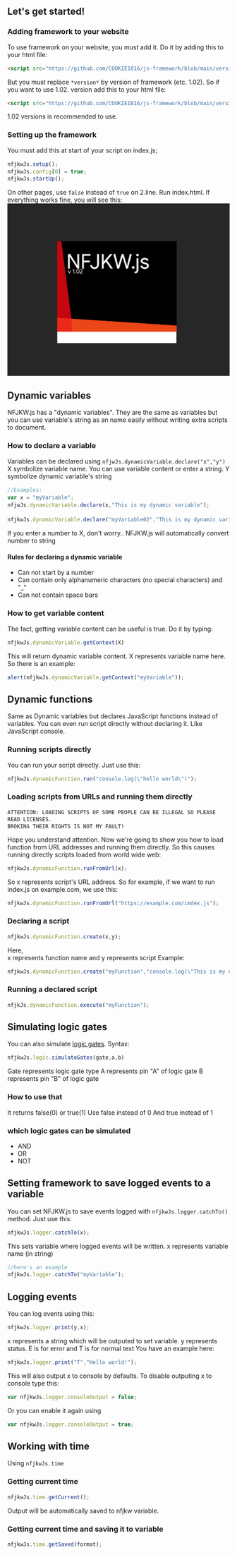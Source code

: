 ## Let's get started! 
### Adding framework to your website
To use framework on your website, you must add it. Do it by adding this to your html file:
```html
<script src="https://github.com/COOKIE1816/js-framework/blob/main/versions/v1.02/nfjkwJs_v-*version*.js"/>
```
But you must replace ```*version*``` by version of framework (etc. 1.02). So if you want to use 1.02. version add this to your html file:
```html
<script src="https://github.com/COOKIE1816/js-framework/blob/main/versions/v1.02/nfjkwJs_v-1.02.js"/>
```
1.02 versions is recommended to use. 
### Setting up the framework
You must add this at start of your script on index.js;

```js
nfjkwJs.setup();
nfjkwJs.config[0] = true;
nfjkwJs.startUp();
```
On other pages, use ```false``` instead of ```true``` on 2.line.
Run index.html. If everything works fine, you will see this:
<img src="https://github.com/COOKIE1816/js-framework/blob/main/framework-APIs/.media/image191.png">
## Dynamic variables
NFJKW.js has a "dynamic variables". They are the same as variables but you can use variable's string as an name easily without writing extra scripts to document. 
### How to declare a variable
Variables can be declared using ```nfjwJs.dynamicVariable.declare("x","y")```
X symbolize variable name. You can use variable content or enter a string. 
Y symbolize dynamic variable's string
```js
//Examples:
var x = "myVariable";
nfjwJs.dynamicVariable.declare(x,"This is my dynamic variable");

nfjkwJs.dynamicVariable.declare("myVariable02","This is my dynamic variable number two!"); //btw. did you join my server? 
```
If you enter a number to X, don't worry.. NFJKW.js will automatically convert number to string
#### Rules for declaring a dynamic variable
* Can not start by a number
* Can contain only alphanumeric characters (no special characters) and "_"
* Can not contain space bars

### How to get variable content
The fact, getting variable content can be useful is true. Do it by typing:
```js
nfjkwJs.dynamicVariable.getContext(X)
```
This will return dynamic variable content. X represents variable name here. 
So there is an example:
```js
alert(nfjkwJs.dynamicVariable.getContext("myVariable"));
```
## Dynamic functions
Same as Dynamic variables but declares JavaScript functions instead of variables. 
You can even run script directly without declaring it. Like JavaScript console. 
### Running scripts directly
You can run your script directly. Just use this:
```js
nfjkwJs.dynamicFunction.run("console.log(\"hello world\")");
```
### Loading scripts from URLs and running them directly
```yellow
ATTENTION: LOADING SCRIPTS OF SOME PEOPLE CAN BE ILLEGAL SO PLEASE READ LICENSES.
BROKING THEIR RIGHTS IS NOT MY FAULT!
```
Hope you understand attention. Now we're going to show you how to load function from URL addresses and running them directly. 
So this causes running directly scripts loaded from world wide web:
```js
nfjkwJs.dynamicFunction.runFromUrl(x);
```
So x represents script's URL address. So for example, if we want to run index.js on example.com, we use this:
```js
nfjkwJs.dynamicFunction.runFromUrl("https://example.com/imdex.js");
```
### Declaring a script
```js
nfjkwJs.dynamicFunction.create(x,y);
```
Here,	
x represents function name and y represents script
Example:
```js
nfjkwJs.dynamicFunction.create("myFunction","console.log(\"This is my new function\");");
```

### Running a declared script
```js
nfjkJs.dynamicFunction.execute("myFunction");
```
## Simulating logic gates
You can also simulate [logic gates](http://www.ee.surrey.ac.uk/Projects/CAL/digital-logic/gatesfunc/index.html).
Syntax:
```js
nfjkwJs.logic.simulateGates(gate,a,b)
```
Gate represents logic gate type
A represents pin "A" of logic gate
B represents pin "B" of logic gate
### How to use that
It returns false(0) or true(1)
Use false instead of 0
And true instead of 1
### which logic gates can be simulated
* AND
* OR
* NOT

## Setting framework to save logged events to a variable
You can set NFJKW.js to save events logged with ```nfjkwJs.logger.catchTo()``` method. Just use this:
```js
nfjkwJs.logger.catchTo(x);
```
This sets variable where logged events will be written. 
x represents variable name (in string)
```js
//here's an example
nfjkwJs.logger.catchTo("myVariable");
```
## Logging events
You can log events using this:
```js
nfjkwJs.logger.print(y,x);
```
x represents a string which will be outputed to set variable.
y represents status. E is for error and T is for normal text
You have an example here:

```js
nfjkwJs.logger.print("T","Hello world!");
```
This will also output x to console by defaults. 
To disable outputing x to console type this:
```js
var nfjkwJs.logger.consoleOutput = false;
```
Or you can enable it again using
```js
var nfjkwJs.logger.consoleOutput = true;
```
## Working with time
Using ```nfjkwJs.time```
### Getting current time
```js
nfjkwJs.time.getCurrent();
```
Output will be automatically saved to nfjkw variable. 
### Getting current time and saving it to variable
```js
nfjkwJs.time.getSaved(format);
```
